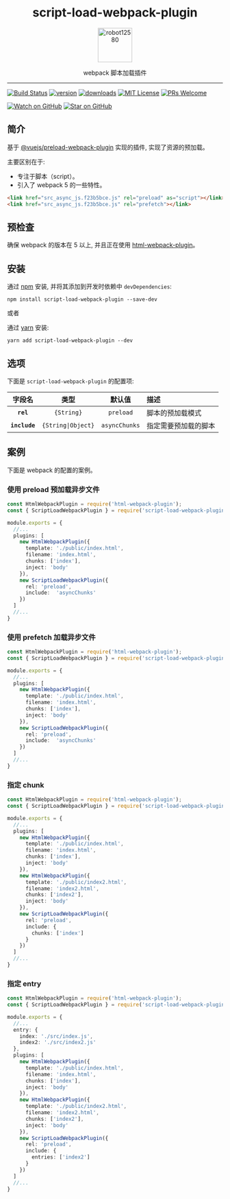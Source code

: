<div align="center">
  <h1>script-load-webpack-plugin</h1>

  <a href="https://github.com/robot12580">
    <img
      width="80"
      alt="robot12580"
      src="https://github.com/robot12580/materials/blob/main/images/dog2.png?raw=true"
    />
  </a>

  <p>webpack 脚本加载插件</p>
</div>
<hr />

[![Build Status][build-badge]][build]
[![version][version-badge]][package]
[![downloads][downloads-badge]][npmtrends]
[![MIT License][license-badge]][license]
[![PRs Welcome][prs-badge]][prs]

[![Watch on GitHub][github-watch-badge]][github-watch]
[![Star on GitHub][github-star-badge]][github-star]

## 简介
基于 [@vuejs/preload-webpack-plugin](https://github.com/vuejs/preload-webpack-plugin) 实现的插件, 实现了资源的预加载。

主要区别在于: 
- 专注于脚本（script）。
- 引入了 webpack 5 的一些特性。

```html
<link href="src_async_js.f23b5bce.js" rel="preload" as="script"></link>
<link href="src_async_js.f23b5bce.js" rel="prefetch"></link>
```

## 预检查
确保 webpack 的版本在 5 以上, 并且正在使用 [html-webpack-plugin](https://github.com/ampedandwired/html-webpack-plugin)。

## 安装

通过 [npm][npm] 安装, 并将其添加到开发时依赖中 `devDependencies`:
```
npm install script-load-webpack-plugin --save-dev
```
或者

通过 [yarn][yarn] 安装:
```
yarn add script-load-webpack-plugin --dev
```
## 选项
下面是 `script-load-webpack-plugin` 的配置项:

|字段名|类型|默认值|描述|
|:---:|:-:|:---:|:--|
|**`rel`**|`{String}`|`preload`|脚本的预加载模式|
|**`include`**|`{String\|Object}`|`asyncChunks`|指定需要预加载的脚本|

## 案例
下面是 webpack 的配置的案例。

### 使用 preload 预加载异步文件

```ts
const HtmlWebpackPlugin = require('html-webpack-plugin');
const { ScriptLoadWebpackPlugin } = require('script-load-webpack-plugin');

module.exports = {
  //...
  plugins: [
    new HtmlWebpackPlugin({
      template: './public/index.html',
      filename: 'index.html',
      chunks: ['index'],
      inject: 'body'
    }),
    new ScriptLoadWebpackPlugin({
      rel: 'preload',
      include:  'asyncChunks'
    })
  ]
  //...
}
```

### 使用 prefetch 加载异步文件

```ts
const HtmlWebpackPlugin = require('html-webpack-plugin');
const { ScriptLoadWebpackPlugin } = require('script-load-webpack-plugin');

module.exports = {
  //...
  plugins: [
    new HtmlWebpackPlugin({
      template: './public/index.html',
      filename: 'index.html',
      chunks: ['index'],
      inject: 'body'
    }),
    new ScriptLoadWebpackPlugin({
      rel: 'preload',
      include:  'asyncChunks'
    })
  ]
  //...
}
```

### 指定 chunk

```ts
const HtmlWebpackPlugin = require('html-webpack-plugin');
const { ScriptLoadWebpackPlugin } = require('script-load-webpack-plugin');

module.exports = {
  //...
  plugins: [
    new HtmlWebpackPlugin({
      template: './public/index.html',
      filename: 'index.html',
      chunks: ['index'],
      inject: 'body'
    }),
    new HtmlWebpackPlugin({
      template: './public/index2.html',
      filename: 'index2.html',
      chunks: ['index2'],
      inject: 'body'
    }),
    new ScriptLoadWebpackPlugin({
      rel: 'preload',
      include: {
        chunks: ['index']
      }
    })
  ]
  //...
}
```

### 指定 entry

```ts
const HtmlWebpackPlugin = require('html-webpack-plugin');
const { ScriptLoadWebpackPlugin } = require('script-load-webpack-plugin');

module.exports = {
  //...
  entry: {
    index: './src/index.js',
    index2: './src/index2.js'
  },
  plugins: [
    new HtmlWebpackPlugin({
      template: './public/index.html',
      filename: 'index.html',
      chunks: ['index'],
      inject: 'body'
    }),
    new HtmlWebpackPlugin({
      template: './public/index2.html',
      filename: 'index2.html',
      chunks: ['index2'],
      inject: 'body'
    }),
    new ScriptLoadWebpackPlugin({
      rel: 'preload',
      include: {
        entries: ['index2']
      }
    })
  ]
  //...
}
```


[npm]: https://www.npmjs.com/
[yarn]: https://classic.yarnpkg.com
[node]: https://nodejs.org
[build-badge]:https://img.shields.io/github/workflow/status/script-load-webpack-plugin/validate?logo=github&style=flat-square
[build]: https://github.com/robot12580/script-load-webpack-plugin/actions/workflows/ci.yml/badge.svg
[version-badge]: https://img.shields.io/npm/v/script-load-webpack-plugin.svg?style=flat-square
[package]: https://www.npmjs.com/package/script-load-webpack-plugin
[downloads-badge]: https://img.shields.io/npm/dm/script-load-webpack-plugin.svg?style=flat-square
[npmtrends]: http://www.npmtrends.com/script-load-webpack-plugin
[license-badge]: https://img.shields.io/npm/l/script-load-webpack-plugin.svg?style=flat-square
[license]: https://github.com/robot12580/script-load-webpack-plugin/blob/master/LICENSE
[prs-badge]: https://img.shields.io/badge/PRs-welcome-brightgreen.svg?style=flat-square
[prs]: http://makeapullrequest.com
[github-watch-badge]: https://img.shields.io/github/watchers/robot12580/script-load-webpack-plugin.svg?style=social
[github-watch]: https://github.com/robot12580/script-load-webpack-plugin/watchers
[github-star-badge]: https://img.shields.io/github/stars/robot12580/script-load-webpack-plugin.svg?style=social
[github-star]: https://github.com/robot12580/script-load-webpack-plugin/stargazers